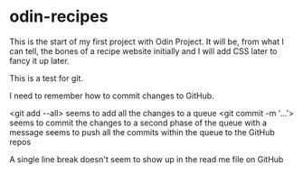 # odin-recipes

This is the start of my first project with Odin Project. It will be, from what I can tell, the bones of a recipe website initially and I will add CSS later to fancy it up later.

This is a test for git.

I need to remember how to commit changes to GitHub.

<git add --all> seems to add all the changes to a queue
<git commit -m '...'> seems to commit the changes to a second phase of the queue with a message
<git push origin main> seems to push all the commits within the queue to the GitHub repos

A single line break doesn't seem to show up in the read me file on GitHub